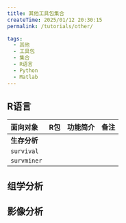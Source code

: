 ```yaml
---
title: 其他工具包集合
createTime: 2025/01/12 20:30:15
permalink: /tutorials/other/

tags: 
  - 其他
  - 工具包
  - 集合
  - R语言
  - Python
  - Matlab
---
```


## **R语言**
|面向对象|R包|功能简介|备注|
|:----|:---|:----|:---|
|**生存分析**|||
|`survival`|||
|`survminer`|||


## **组学分析**



## **影像分析**